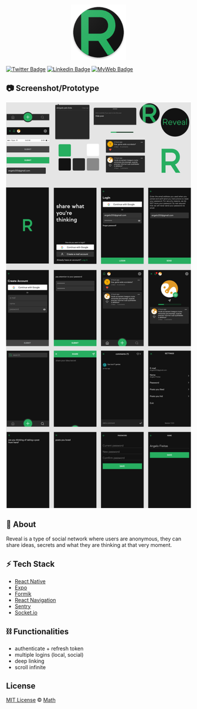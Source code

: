 <p align="center">
  <img alt="logo" src="./assets/icon.png" width="150" />
</p>

[![Twitter Badge](https://img.shields.io/badge/-@t__h__e__u-1ca0f1?style=flat-square&labelColor=1ca0f1&logo=twitter&logoColor=white&link=https://twitter.com/t_h_e_u)](https://twitter.com/t_h_e_u) 
[![Linkedin Badge](https://img.shields.io/badge/-matheusgbatista-blue?style=flat-square&logo=Linkedin&logoColor=white&link=https://www.linkedin.com/in/matheusgbatista-3392bb153/)](https://www.linkedin.com/in/matheusgbatista/) 
[![MyWeb Badge](https://img.shields.io/badge/-t--heu.github.io-333?style=flat-square&link=https://t-heu.github.io/)](https://t-heu.github.io) 

## 📷 Screenshot/Prototype
<p align="center">
  <img alt="schema_design" src="./docs/preview.png" width="750" />
</p>

## 📄 About
Reveal is a type of social network where users are anonymous, they can share ideas, secrets and what they are thinking at that very moment.

## ⚡ Tech Stack
- [React Native](https://reactnative.dev/)
- [Expo](https://expo.dev/)
- [Formik](https://formik.org/docs/overview)
- [React Navigation](https://reactnavigation.org/)
- [Sentry](https://docs.sentry.io/)
- [Socket.io](https://socket.io/docs/v3/client-initialization/)

## ⛓️ Functionalities
<ul>
  <li>authenticate + refresh token</li>
  <li>multiple logins (local, social)</li>
  <li>deep linking</li>
  <li>scroll infinite</li>
</ul>

## License
[MIT License](./LICENSE) © [Math](https://github.com/t-heu/)
